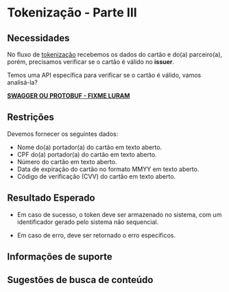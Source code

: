 # Tokenização - Parte III

## Necessidades

No fluxo de [tokenização](005-tokenizacao-parte-I.md) recebemos os dados do cartão e do(a) parceiro(a), porém, precisamos 
verificar se o cartão é válido no **issuer**.

Temos uma API específica para verificar se o cartão é válido, vamos analisá-la?

**[SWAGGER OU PROTOBUF - FIXME LURAM]()**
   
## Restrições

Devemos fornecer os seguintes dados:

- Nome do(a) portador(a) do cartão em texto aberto.
- CPF do(a) portador(a) do cartão em texto aberto.
- Número do cartão em texto aberto.
- Data de expiração do cartão no formato MMYY em texto aberto.
- Código de verificação (CVV) do cartão em texto aberto.

## Resultado Esperado

- Em caso de sucesso, o token deve ser armazenado no sistema, com um identificador gerado pelo sistema não sequencial.

- Em caso de erro, deve ser retornado o erro específicos.

## Informações de suporte

## Sugestões de busca de conteúdo